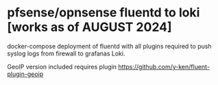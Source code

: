 # pfsense/opnsense fluentd to loki [works as of AUGUST 2024]

docker-compose deployment of fluentd with all plugins required to push syslog logs from firewall to grafanas Loki.

GeoIP version included requires plugin https://github.com/y-ken/fluent-plugin-geoip


